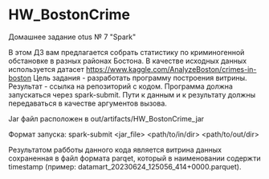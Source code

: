 # HW_BostonCrime
Домашнее задание otus № 7  "Spark"

В этом ДЗ вам предлагается собрать статистику по криминогенной обстановке в разных районах Бостона. В качестве исходных данных используется датасет https://www.kaggle.com/AnalyzeBoston/crimes-in-boston
Цель задания - разработать программу построения витрины.
Результат - ссылка на репозиторий с кодом.
Программа должна запускаться через spark-submit.
Пути к данным и к результату должны передаваться в качестве аргументов вызова.


Jar файл расположен в out/artifacts/HW_BostonCrime_jar

Формат запуска:
  spark-submit <jar_file> <path/to/in/dir> <path/to/out/dir>

Результатом рабботы данного кода является витрина данных сохраненная в файл формата parqet, который в наименовании содержти timestamp (пример: datamart_20230624_125056_414+0000.parquet). 

